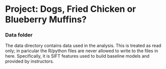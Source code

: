 # Project: Dogs, Fried Chicken or Blueberry Muffins? 

### Data folder

The data directory contains data used in the analysis. This is treated as read only; in paricular the R/python files are never allowed to write to the files in here. Specifically, it is SIFT features used to build baseline models and provided by instructors.

